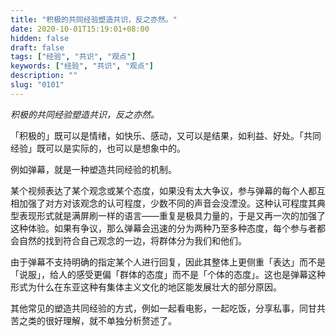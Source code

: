 ```yaml
---
title: "积极的共同经验塑造共识，反之亦然。"
date: 2020-10-01T15:19:01+08:00
hidden: false
draft: false
tags: ["经验", "共识", "观点"]
keywords: ["经验", "共识", "观点"]
description: ""
slug: "0101"
---
```


*积极的共同经验塑造共识，反之亦然。*

「积极的」既可以是情绪，如快乐、感动，又可以是结果，如利益、好处。「共同经验」既可以是实际的，也可以是想象中的。

例如弹幕，就是一种塑造共同经验的机制。

某个视频表达了某个观念或某个态度，如果没有太大争议，参与弹幕的每个人都互相加强了对方对该观念的认可程度，少数不同的声音会没湮没。这种认可程度其典型表现形式就是满屏刷一样的语言——重复是极具力量的，于是又再一次的加强了这种体验。如果有争议，那么弹幕会迅速的分为两种乃至多种态度，每个参与者都会自然的找到符合自己观念的一边，将群体分为我们和他们。

由于弹幕不支持明确的指定某个人进行回复，因此其整体上更侧重「表达」而不是「说服」，给人的感受更偏「群体的态度」而不是「个体的态度」。这也是弹幕这种形式为什么在东亚这种有集体主义文化的地区能发展壮大的部分原因。

其他常见的塑造共同经验的方式，例如一起看电影，一起吃饭，分享私事，同甘共苦之类的很好理解，就不单独分析赘述了。
